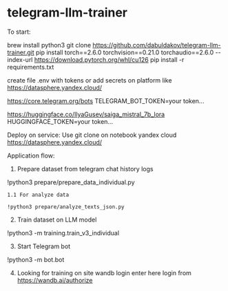 # telegram-llm-trainer

To start:

brew install python3
git clone https://github.com/dabuldakov/telegram-llm-trainer.git
pip install torch==2.6.0 torchvision==0.21.0 torchaudio==2.6.0 --index-url https://download.pytorch.org/whl/cu126
pip install -r requirements.txt

create file .env with tokens or add secrets on platform like https://datasphere.yandex.cloud/

https://core.telegram.org/bots
TELEGRAM_BOT_TOKEN=your token...

https://huggingface.co/IlyaGusev/saiga_mistral_7b_lora
HUGGINGFACE_TOKEN=your token...

Deploy on service:
Use git clone on notebook yandex cloud
https://datasphere.yandex.cloud/

Application flow:

1. Prepare dataset from telegram chat history logs

!python3 prepare/prepare_data_individual.py

    1.1 For analyze data

    !python3 prepare/analyze_texts_json.py

2. Train dataset on LLM model

!python3 -m training.train_v3_individual

3. Start Telegram bot

!python3 -m bot.bot

4. Looking for training on site
wandb login
enter here login from https://wandb.ai/authorize